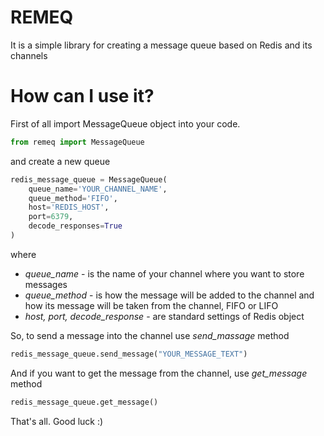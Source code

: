 # REMEQ
It is a simple library for creating a message queue based on Redis and its channels

# How can I use it?
First of all import MessageQueue object into your code.
```python
from remeq import MessageQueue
```
and create a new queue
```python
redis_message_queue = MessageQueue(
    queue_name='YOUR_CHANNEL_NAME',
    queue_method='FIFO',
    host='REDIS_HOST',
    port=6379,
    decode_responses=True
)
```
where
* _queue_name_ - is the name of your channel where you want to store messages
* _queue_method_ - is how the message will be added to the channel and how its message will be taken from the channel, FIFO or LIFO
* _host, port, decode_response_ - are standard settings of Redis object 

So, to send a message into the channel use _send_massage_ method
```python
redis_message_queue.send_message("YOUR_MESSAGE_TEXT")
```
And if you want to get the message from the channel, use _get_message_ method
```python
redis_message_queue.get_message()
```
That's all. Good luck :)